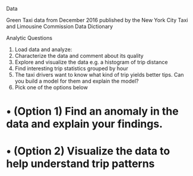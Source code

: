 Data

Green Taxi data from December 2016 published by the New York City Taxi and Limousine Commission
Data Dictionary


Analytic Questions
 1. Load data and analyze:
 2. Characterize the data and comment about its quality
 3. Explore and visualize the data e.g. a histogram of trip distance
 4. Find interesting trip statistics grouped by hour
 5. The taxi drivers want to know what kind of trip yields better tips. Can you build a model for them and explain the model?
 6. Pick one of the options below
# • (Option 1) Find an anomaly in the data and explain your findings.
# • (Option 2) Visualize the data to help understand trip patterns
